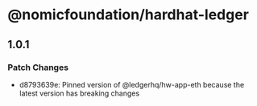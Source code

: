 # @nomicfoundation/hardhat-ledger

## 1.0.1

### Patch Changes

- d8793639e: Pinned version of @ledgerhq/hw-app-eth because the latest version has breaking changes
